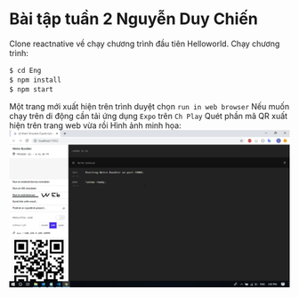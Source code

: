# Bài tập tuần 2 Nguyễn Duy Chiến
Clone reactnative về chạy chương trình đầu tiên Helloworld. 
Chạy chương trình:

```sh
$ cd Eng
$ npm install 
$ npm start
```
Một trang mới xuất hiện trên trình duyệt chọn `run in web browser`
Nếu muốn chạy trên di động cần tải ứng dụng `Expo` trên `Ch Play` Quét phần mã QR xuất hiện trên trang web vừa rồi 
Hình ảnh minh họa:  
![Hình ảnh minh họa](describe.png)